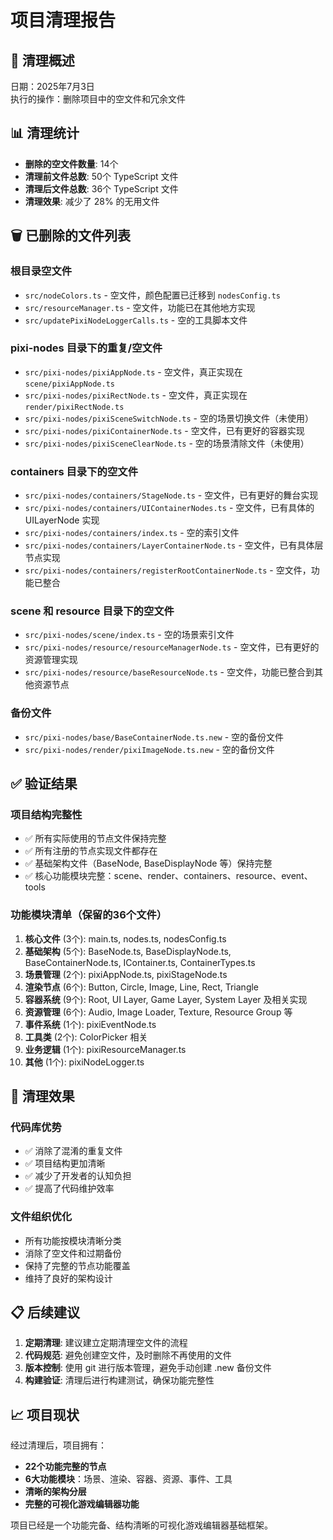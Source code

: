 # 项目清理报告

## 🧹 清理概述
日期：2025年7月3日  
执行的操作：删除项目中的空文件和冗余文件

## 📊 清理统计
- **删除的空文件数量**: 14个
- **清理前文件总数**: 50个 TypeScript 文件
- **清理后文件总数**: 36个 TypeScript 文件
- **清理效果**: 减少了 28% 的无用文件

## 🗑️ 已删除的文件列表

### 根目录空文件
- `src/nodeColors.ts` - 空文件，颜色配置已迁移到 `nodesConfig.ts`
- `src/resourceManager.ts` - 空文件，功能已在其他地方实现
- `src/updatePixiNodeLoggerCalls.ts` - 空的工具脚本文件

### pixi-nodes 目录下的重复/空文件
- `src/pixi-nodes/pixiAppNode.ts` - 空文件，真正实现在 `scene/pixiAppNode.ts`
- `src/pixi-nodes/pixiRectNode.ts` - 空文件，真正实现在 `render/pixiRectNode.ts`
- `src/pixi-nodes/pixiSceneSwitchNode.ts` - 空的场景切换文件（未使用）
- `src/pixi-nodes/pixiContainerNode.ts` - 空文件，已有更好的容器实现
- `src/pixi-nodes/pixiSceneClearNode.ts` - 空的场景清除文件（未使用）

### containers 目录下的空文件
- `src/pixi-nodes/containers/StageNode.ts` - 空文件，已有更好的舞台实现
- `src/pixi-nodes/containers/UIContainerNodes.ts` - 空文件，已有具体的 UILayerNode 实现
- `src/pixi-nodes/containers/index.ts` - 空的索引文件
- `src/pixi-nodes/containers/LayerContainerNode.ts` - 空文件，已有具体层节点实现
- `src/pixi-nodes/containers/registerRootContainerNode.ts` - 空文件，功能已整合

### scene 和 resource 目录下的空文件
- `src/pixi-nodes/scene/index.ts` - 空的场景索引文件
- `src/pixi-nodes/resource/resourceManagerNode.ts` - 空文件，已有更好的资源管理实现
- `src/pixi-nodes/resource/baseResourceNode.ts` - 空文件，功能已整合到其他资源节点

### 备份文件
- `src/pixi-nodes/base/BaseContainerNode.ts.new` - 空的备份文件
- `src/pixi-nodes/render/pixiImageNode.ts.new` - 空的备份文件

## ✅ 验证结果

### 项目结构完整性
- ✅ 所有实际使用的节点文件保持完整
- ✅ 所有注册的节点实现文件都存在
- ✅ 基础架构文件（BaseNode, BaseDisplayNode 等）保持完整
- ✅ 核心功能模块完整：scene、render、containers、resource、event、tools

### 功能模块清单（保留的36个文件）
1. **核心文件** (3个): main.ts, nodes.ts, nodesConfig.ts
2. **基础架构** (5个): BaseNode.ts, BaseDisplayNode.ts, BaseContainerNode.ts, IContainer.ts, ContainerTypes.ts
3. **场景管理** (2个): pixiAppNode.ts, pixiStageNode.ts
4. **渲染节点** (6个): Button, Circle, Image, Line, Rect, Triangle
5. **容器系统** (9个): Root, UI Layer, Game Layer, System Layer 及相关实现
6. **资源管理** (6个): Audio, Image Loader, Texture, Resource Group 等
7. **事件系统** (1个): pixiEventNode.ts
8. **工具类** (2个): ColorPicker 相关
9. **业务逻辑** (1个): pixiResourceManager.ts
10. **其他** (1个): pixiNodeLogger.ts

## 🎯 清理效果

### 代码库优势
- ✅ 消除了混淆的重复文件
- ✅ 项目结构更加清晰
- ✅ 减少了开发者的认知负担
- ✅ 提高了代码维护效率

### 文件组织优化
- 所有功能按模块清晰分类
- 消除了空文件和过期备份
- 保持了完整的节点功能覆盖
- 维持了良好的架构设计

## 📋 后续建议

1. **定期清理**: 建议建立定期清理空文件的流程
2. **代码规范**: 避免创建空文件，及时删除不再使用的文件
3. **版本控制**: 使用 git 进行版本管理，避免手动创建 .new 备份文件
4. **构建验证**: 清理后进行构建测试，确保功能完整性

## 📈 项目现状

经过清理后，项目拥有：
- **22个功能完整的节点**
- **6大功能模块**：场景、渲染、容器、资源、事件、工具
- **清晰的架构分层**
- **完整的可视化游戏编辑器功能**

项目已经是一个功能完备、结构清晰的可视化游戏编辑器基础框架。
